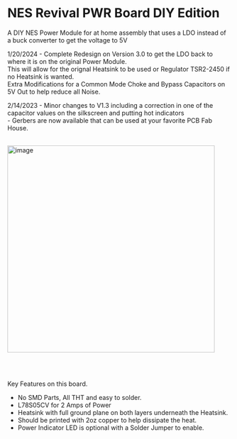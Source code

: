 # NES Revival PWR Board DIY Edition

A DIY NES Power Module for at home assembly that uses a LDO instead of a buck converter to get the voltage to 5V <br>

1/20/2024 - Complete Redesign on Version 3.0 to get the LDO back to where it is on the original Power Module. <br>
This will allow for the orignal Heatsink to be used or Regulator TSR2-2450 if no Heatsink is wanted. <br>
Extra Modifications for a Common Mode Choke and Bypass Capacitors on 5V Out to help reduce all Noise. <br>

2/14/2023 - Minor changes to V1.3 including a correction in one of the capacitor values on the silkscreen and putting hot indicators <br>
          - Gerbers are now available that can be used at your favorite PCB Fab House. <br> <br>

<img width="467" alt="image" src="https://github.com/ShawMerlin/NES-Power-Module-Redesign/assets/70423454/0d79199a-6e85-48da-a29a-e2ef5154d0fc">


 <br> <br>

Key Features on this board. <br>
- No SMD Parts, All THT and easy to solder. <br>
- L78S05CV for 2 Amps of Power <br>
- Heatsink with full ground plane on both layers underneath the Heatsink. <br>
- Should be printed with 2oz copper to help dissipate the heat. <br>
- Power Indicator LED is optional with a Solder Jumper to enable. <br> <br>
